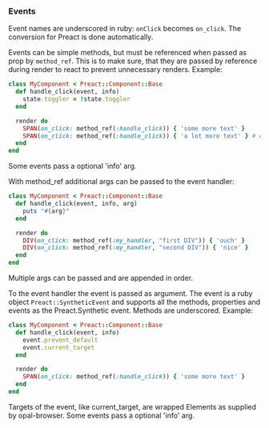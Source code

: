 ### Events
Event names are underscored in ruby: `onClick` becomes `on_click`. The conversion for Preact is done automatically.

Events can be simple methods, but must be referenced when passed as prop by `method_ref`. This is to make sure,
that they are passed by reference during render to react to prevent unnecessary renders. Example:
```ruby
class MyComponent < Preact::Component::Base
  def handle_click(event, info)
    state.toggler = !state.toggler
  end

  render do
    SPAN(on_click: method_ref(:handle_click)) { 'some more text' }
    SPAN(on_click: method_ref(:handle_click)) { 'a lot more text' } # event handlers can be reused
  end
end
```
Some events pass a optional 'info' arg.

With method_ref additional args can be passed to the event handler:
```ruby
class MyComponent < Preact::Component::Base
  def handle_click(event, info, arg)
    puts "#{arg}"
  end

  render do
    DIV(on_click: method_ref(:my_handler, "first DIV")) { 'ouch' }
    DIV(on_click: method_ref(:my_handler, "second DIV")) { 'nice' }
  end
end
```
Multiple args can be passed and are appended in order.

To the event handler the event is passed as argument. The event is a ruby object `Preact::SyntheticEvent` and supports all the methods, properties
and events as the Preact.Synthetic event. Methods are underscored. Example:
```ruby
class MyComponent < Preact::Component::Base
  def handle_click(event, info)
    event.prevent_default
    event.current_target
  end

  render do
    SPAN(on_click: method_ref(:handle_click)) { 'some more text' }
  end
end
```
Targets of the event, like current_target, are wrapped Elements as supplied by opal-browser.
Some events pass a optional 'info' arg.
